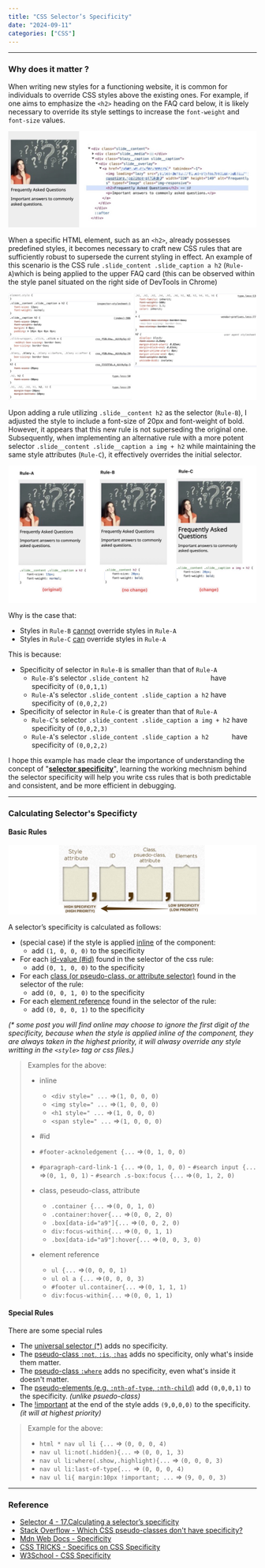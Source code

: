 ```yaml
---
title: "CSS Selector’s Specificity"
date: "2024-09-11"
categories: ["CSS"]
---
```







---
### Why does it matter ?

When writing new styles for a functioning website, it is common for individuals to override CSS styles above the existing ones. For example, if one aims to emphasize the `<h2>` heading on the FAQ card below, it is likely necessary to override its style settings to increase the `font-weight` and `font-size` values.

![2024-09-11T084510](2024-09-11T084510.jpg)

When a specific HTML element, such as an `<h2>`, already possesses predefined styles, it becomes necessary to craft new CSS rules that are sufficiently robust to supersede the current styling in effect. An example of this scenario is the CSS rule `.slide_content .slide_caption a h2` (`Rule-A`)which is being applied to the upper FAQ card (this can be observed within the style panel situated on the right side of DevTools in Chrome)

![2024-09-11T084707](2024-09-11T084707.jpg)

Upon adding a rule utilizing `.slide__content h2` as the selector (`Rule-B`), I adjusted the style to include a font-size of 20px and font-weight of bold. However, it appears that this new rule is not superseding the original one. Subsequently, when implementing an alternative rule with a more potent selector `.slide__content .slide__caption a img + h2` while maintaining the same style attributes (`Rule-C`), it effectively overrides the initial selector.

![2024-09-11T085916](2024-09-11T085916-6009425.jpg)

Why is the case that:

-   Styles in `Rule-B` <u>cannot</u> override styles in `Rule-A`
-   Styles in `Rule-C` <u>can</u> override styles in `Rule-A`

This is because:

-   Specificity of selector in `Rule-B` is smaller than that of `Rule-A`
    -   `Rule-B`'s selector `.slide_content h2                 ` have specificity of `(0,0,1,1)`
    -   `Rule-A`'s selector `.slide_content .slide_caption a h2` have specificity of `(0,0,2,2)`
-   Specificity of selector in `Rule-C` is greater than that of `Rule-A`
    -   `Rule-C`'s selector `.slide_content .slide_caption a img + h2` have specificity of `(0,0,2,3)`
    -   `Rule-A`'s selector `.slide_content .slide_caption a h2      ` have specificity of `(0,0,2,2)`

I hope this example has made clear the importance of understanding the concept of "<u>**selector specificity**</u>", learning the working mechnism behind the selector specificity will help you write css rules that is both predictable and consistent, and be more efficient in debugging.


---
### Calculating Selector's Specificty

#### Basic Rules

![2024-09-11T134051](2024-09-11T134051.jpg)

A selector’s specificity is calculated as follows:

-   (special case) if the style is applied <u>inline</u> of the component:
    -   add `(1, 0, 0, 0)` to the specificity
-   For each <u>id-value (#id)</u> found in the selector of the css rule:
    -   add `(0, 1, 0, 0)` to the specificity
-   For each <u>class (or pseudo-class, or attribute selector)</u> found in the selector of the rule:
    -   add `(0, 0, 1, 0)` to the specificity
-   For each <u>element reference</u> found in the selector of the rule:
    -   add `(0, 0, 0, 1)` to the specificity

*(\* some post you will find online may choose to ignore the first digit of the specificity, because when the style is applied inline of the component, they are always taken in the highest priority, it will alwasy override any style writting in the `<style>` tag or css files.)*

>   Examples for the above:
>
>   -   inline
>
>       -   `<div style=" ...` =>`(1, 0, 0, 0)`
>       -   `<img style=" ...` =>`(1, 0, 0, 0)`
>       -   `<h1 style=" ...` =>`(1, 0, 0, 0)`
>       -   `<span style=" ...` =>`(1, 0, 0, 0)`
>   -   #id
>    -   `#footer-acknoledgement {...` =>`(0, 1, 0, 0)`
>
>    -   `#paragraph-card-link-1 {...` =>`(0, 1, 0, 0)`
>       -   `#search input {...` =>`(0, 1, 0, 1)`
>       -   `#search .s-box:focus {...` =>`(0, 1, 2, 0)`
>
>-   class, peseudo-class, attribute
>       -   `.container {...` =>`(0, 0, 1, 0)`
>       -   `.container:hover{...` =>`(0, 0, 2, 0)`
>       -   `.box[data-id="a9"]{...` =>`(0, 0, 2, 0)`
>       -   `div:focus-within{...` =>`(0, 0, 1, 1)`
>       -   `.box[data-id="a9"]:hover{...` =>`(0, 0, 3, 0)`
>
>-   element reference
>       -   `ul {...` =>`(0, 0, 0, 1)`
>       -   `ul ol a {...` =>`(0, 0, 0, 3)`
>       -   `#footer ul.container{...` =>`(0, 1, 1, 1)`
>       -   `div:focus-within{...` =>`(0, 0, 1, 1)`


#### Special Rules

There are some special rules

-   The <u>universal selector (*)</u> adds no specificity.
-   The <u>pseudo-class `:not`, `:is`, `:has`</u>  adds no specificity, only what's inside them matter.
-   The <u>pseudo-class `:where`</u> adds no specificity, even what's inside it doesn't matter.
-   The <u>pseudo-elements (e.g. `:nth-of-type`, `:nth-child`)</u> add `(0,0,0,1)`  to the specificity. *(unlike psuedo-class)*
-   The <u>!important</u> at the end of the style adds `(9,0,0,0)` to the specificity. *(it will at highest priority)*

>   Example for the above:
>
>   -   `html * nav ul li {...` => `(0, 0, 0, 4)`
>   -   `nav ul li:not(.hidden){...` => `(0, 0, 1, 3)`
>   -   `nav ul li:where(.show,.highlight){...` => `(0, 0, 0, 3)`
>   -   `nav ul li:last-of-type{...` => `(0, 0, 0, 4)`
>   -   `nav ul li{ margin:10px !important; ...` => `(9, 0, 0, 3)`





---
### Reference
- [Selector 4 - 17.Calculating a selector’s specificity](https://drafts.csswg.org/selectors-4/#specificity-rules)
- [Stack Overflow - Which CSS pseudo-classes don't have specificity?](https://stackoverflow.com/questions/59362436/which-css-pseudo-classes-dont-have-specificity)
- [Mdn Web Docs - Specificity](https://developer.mozilla.org/en-US/docs/Web/CSS/Specificity)
- [CSS TRICKS - Specifics on CSS Specificity](https://css-tricks.com/specifics-on-css-specificity/)
- [W3School - CSS Specificity](https://www.w3schools.com/css/css_specificity.asp)